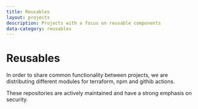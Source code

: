 ```yaml
---
title: Reusables
layout: projects
description: Projects with a focus on reusable components
data-category: reusables
---
```


# Reusables

In order to share common functionality between projects, we are distributing different modules for terraform, npm and githib actions.

These repositories are actively maintained and have a strong emphasis on security.
